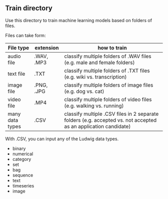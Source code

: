 ## Train directory 

Use this directory to train machine learning models based on folders of files.

Files can take form:

| File type | extension | how to train | 
| ------------- |-------------| -------------| 
| audio file | .WAV, .MP3 | classify multiple folders of .WAV files (e.g. male and female folders) | 
| text file | .TXT | classify multiple folders of .TXT files (e.g. wiki vs. transcription) | 
| image file | .PNG, .JPG | classify multiple folders of image files (e.g. dog vs. cat) | 
| video file | .MP4 | classify multiple folders of video files (e.g. walking vs. running) | 
| many data types | .CSV | classify multiple .CSV files in 2 separate folders (e.g. accepted vs. not accepted as an application candidate) | 

With .CSV, you can input any of the Ludwig data types.
- binary
- numerical
- category
- set
- bag
- sequence
- text
- timeseries
- image
